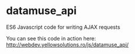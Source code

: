 # datamuse_api
ES6 Javascript code for  writing AJAX requests 

You can see this code in action here:
http://webdev.yellowsolutions.ro/js/datamuse_api/
